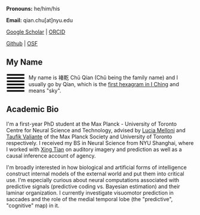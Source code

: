 **Pronouns:** he/him/his

**Email:** qian.chu[at]nyu.edu

[Google Scholar](https://github.com/qian-chu) | [ORCID](https://orcid.org/0000-0003-2308-6102)

[Github](https://github.com/qian-chu) | [OSF](osf.io/kxda9)

## My Name

<img src="figures/qian.jpg"
     alt="Qian hexagram"
     align="left"
     width="50" height="50"
     style="float: left; margin-right: 10px;" />

My name is 褚乾 Chǔ Qían (Chǔ being the family name) and I usually go by Qían, which is the [first hexagram in I Ching](https://en.wikipedia.org/wiki/I_Ching#Hexagrams) and means "sky".

## Academic Bio

I'm a first-year PhD student at the Max Planck - University of Toronto Centre for Neural Science and Technology, advised by [Lucia Melloni](https://www.aesthetics.mpg.de/en/the-institute/people/lucia-melloni-en.html) and [Taufik Valiante](https://surgery.utoronto.ca/faculty/taufik-valiante) of the Max Planck Society and University of Toronto respectively. I received my BS in Neural Science from NYU Shanghai, where I worked with [Xing Tian](https://bcs.shanghai.nyu.edu/en/peoples/faculty-affiliates/xing-tian) on auditory imagery and prediction as well as a causal inference account of agency.

I'm broadly interested in how biological and artificial forms of intelligence construct internal models of the external world and put them into critical use. I'm especially curious about neural computations associated with predictive signals (predictive coding vs. Bayesian estimation) and their laminar organization. I currently investigate visuomotor prediction in saccades and the role of the medial temporal lobe (the "predictive", "cognitive" map) in it.

